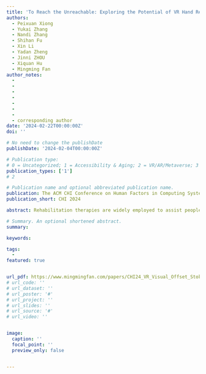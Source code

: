 ```yaml
---
title: 'To Reach the Unreachable: Exploring the Potential of VR Hand Redirection for Upper Limb Rehabilitation'
authors:
  - Peixuan Xiong
  - Yukai Zhang
  - Nandi Zhang
  - Shihan Fu
  - Xin Li
  - Yadan Zheng
  - Jinni ZHOU
  - Xiquan Hu
  - Mingming Fan
author_notes:
  - 
  - 
  -
  -
  -
  -
  -
  - corresponding author
date: '2024-02-22T00:00:00Z'
doi: ''

# No need to change the publishDate 
publishDate: '2024-02-04T00:00:00Z'

# Publication type: 
# 0 = Uncategorized; 1 = Accessibility & Aging; 2 = VR/AR/Metaverse; 3 = Human-AI Collaboration; 4 = UX Methodology; 5 = Social Computing; 6 = Sensing;  7 = Thesis; 8 = Patent
publication_types: ['1']
# 2

# Publication name and optional abbreviated publication name.
publication: The ACM CHI Conference on Human Factors in Computing Systems 2024
publication_short: CHI 2024

abstract: Rehabilitation therapies are widely employed to assist people with motor impairments in regaining control over their affected body parts. Nevertheless, factors such as fatigue and low self-efficacy can hinder patient compliance during extensive rehabilitation processes. Utilizing hand redirection in virtual reality (VR) enables patients to accomplish seemingly more challenging tasks, thereby bolstering their motivation and confidence. While previous research has investigated user experience and hand redirection among able-bodied people, its effects on motor-impaired people remain unexplored. In this paper, we present a VR rehabilitation application that harnesses hand redirection. Through a user study and semi-structured interviews, we examine the impact of hand redirection on the rehabilitation experiences of people with motor impairments and its potential to enhance their motivation for upper limb rehabilitation. Our findings suggest that patients are not sensitive to hand movement inconsistency, and the majority express interest in incorporating hand redirection into future long-term VR rehabilitation programs.

# Summary. An optional shortened abstract.
summary: 

keywords: 

tags:
  - 
featured: true


url_pdf: https://www.mingmingfan.com/papers/CHI24_VR_Visual_Offset_Stoke_Patiences_Rehabilitation.pdf
# url_code: ''
# url_dataset: ''
# url_poster: '#'
# url_project: ''
# url_slides: ''
# url_source: '#'
# url_video: ''


image:
  caption: ''
  focal_point: ''
  preview_only: false


---
```


<!-- put your youtube/vimeo video ID here if possible -->
<!-- {{< bilibili BV1nA411z7RZ >}} -->



